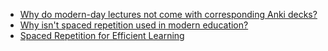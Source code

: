 - [Why do modern-day lectures not come with corresponding Anki decks?](https://www.reddit.com/r/Anki/comments/nz2ard/if_ankispaced_repetition_is_the_evidencebased_way/)
- [Why isn't spaced repetition used in modern education?](https://honda-tech.com/forums/general-discussion-debate-40/why-isnt-spaced-repetition-used-modern-education-2639940/)
- [Spaced Repetition for Efficient Learning](https://www.gwern.net/Spaced-repetition)